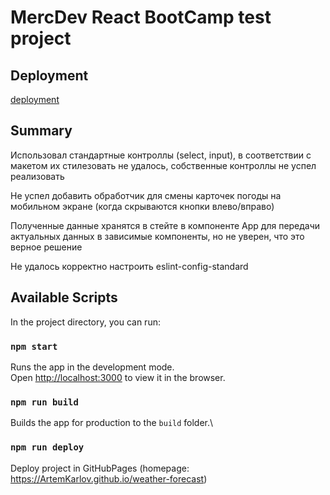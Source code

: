 # MercDev React BootCamp test project

## Deployment

[deployment](https://ArtemKarlov.github.io/weather-forecast)

## Summary

Использовал стандартные контроллы (select, input), в соответствии с макетом их стилезовать не удалось, собственные контроллы не успел реализовать

Не успел добавить обработчик для смены карточек погоды на мобильном экране (когда скрываются кнопки влево/вправо)

Полученные данные хранятся в стейте в компоненте App для передачи актуальных данных в зависимые компоненты, но не уверен, что это верное решение

Не удалось корректно настроить eslint-config-standard


## Available Scripts

In the project directory, you can run:

### `npm start`

Runs the app in the development mode.\
Open [http://localhost:3000](http://localhost:3000) to view it in the browser.


### `npm run build`

Builds the app for production to the `build` folder.\

### `npm run deploy`

Deploy project in GitHubPages (homepage: https://ArtemKarlov.github.io/weather-forecast)
